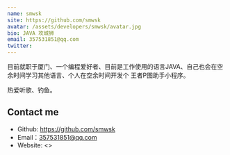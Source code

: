 ```yaml
---
name: smwsk
site: https://github.com/smwsk
avatar: /assets/developers/smwsk/avatar.jpg
bio: JAVA 攻城狮
email: 357531851@qq.com
twitter: 
---
```

目前就职于厦门、一个编程爱好者、目前是工作使用的语言JAVA、自己也会在空余时间学习其他语言、个人在空余时间开发个
王者P图助手小程序。

热爱听歌、钓鱼。

## Contact me

- Github: <https://github.com/smwsk>
- Email：<357531851@qq.com>
- Website: <>
  
